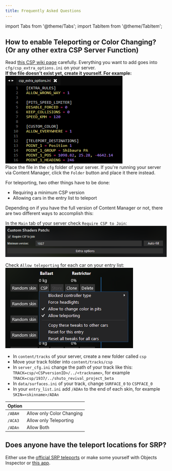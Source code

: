 ```yaml
---
title: Frequently Asked Questions
---
```

import Tabs from '@theme/Tabs';
import TabItem from '@theme/TabItem';

## How to enable Teleporting or Color Changing? (Or any other extra CSP Server Function)
Read [this CSP wiki page](https://github.com/ac-custom-shaders-patch/acc-extension-config/wiki/Misc-%E2%80%93-Server-extra-options#freeroam-features) carefully. Everything you want to add goes into `cfg/csp_extra_options.ini` on your server.  
**If the file doesn't exist yet, create it yourself. For example:**  
![](./assets/oxp4a21.png)    
Place the file in the `cfg` folder of your server. If you're running your server via Content Manager, click the `Folder` button and place it there instead.   

For teleporting, two other things have to be done:
* Requiring a minimum CSP version
* Allowing cars in the entry list to teleport

Depending on if you have the full version of Content Manager or not, there are two different ways to accomplish this:

<Tabs>
<TabItem value="content-manager" label="Content Manager (full)" default>

  In the `Main` tab of your server check `Require CSP to Join`:  
  ![](./assets/HxAVvsd.png) 
  
  Check `Allow teleporting` for each car on your entry list:  
  ![](./assets/Il4RrjG.png)

</TabItem>
<TabItem value="manual" label="Manual">

  * In `content/tracks` of your server, create a new folder called `csp`
  * Move your track folder into `content/tracks/csp`
  * In `server_cfg.ini` change the path of your track like this: `TRACK=csp/<CSPversionID>/../<trackname>`, for example `TRACK=csp/1937/../shuto_revival_project_beta`
  * In `data/surfaces.ini` of your track, change `SURFACE_0` to `CSPFACE_0`
  * In your `entry_list.ini` add `/ADAn` to the end of each skin, for example `SKIN=<skinname>/ADAn`

  |Option||
  |---|---|
  |`/ABAH`|Allow only Color Changing|
  |`/ACA3`|Allow only Teleporting|
  |`/ADAn`|Allow Both|

</TabItem>
</Tabs>

## Does anyone have the teleport locations for SRP?
Either use the [official SRP teleports](https://discord.com/channels/890676433746268231/890676434245419031/937681626152980491) or make some yourself with Objects Inspector or [this app](https://www.racedepartment.com/downloads/comfy-map.52623/).  